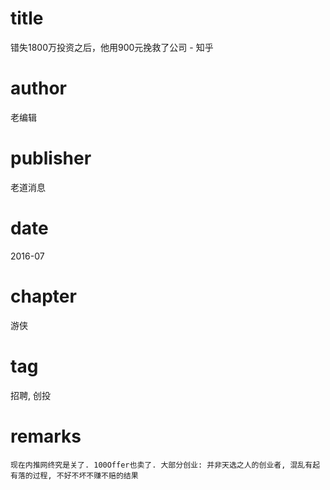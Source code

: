 # title
错失1800万投资之后，他用900元挽救了公司 - 知乎

# author
老编辑

# publisher
老道消息

# date
2016-07

# chapter
游侠

# tag
招聘, 创投

# remarks
`现在内推网终究是关了. 100Offer也卖了. 大部分创业: 并非天选之人的创业者, 混乱有起有落的过程, 不好不坏不赚不赔的结果`
